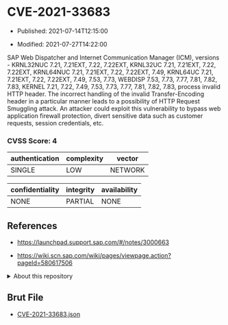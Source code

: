 # CVE-2021-33683

- Published: 2021-07-14T12:15:00

- Modified: 2021-07-27T14:22:00

SAP Web Dispatcher and Internet Communication Manager (ICM), versions - KRNL32NUC 7.21, 7.21EXT, 7.22, 7.22EXT, KRNL32UC 7.21, 7.21EXT, 7.22, 7.22EXT, KRNL64NUC 7.21, 7.21EXT, 7.22, 7.22EXT, 7.49, KRNL64UC 7.21, 7.21EXT, 7.22, 7.22EXT, 7.49, 7.53, 7.73, WEBDISP 7.53, 7.73, 7.77, 7.81, 7.82, 7.83, KERNEL 7.21, 7.22, 7.49, 7.53, 7.73, 7.77, 7.81, 7.82, 7.83, process invalid HTTP header. The incorrect handling of the invalid Transfer-Encoding header in a particular manner leads to a possibility of HTTP Request Smuggling attack. An attacker could exploit this vulnerability to bypass web application firewall protection, divert sensitive data such as customer requests, session credentials, etc.

### CVSS Score: **4**

| authentication | complexity | vector |
| --- | --- | --- |
| SINGLE | LOW | NETWORK |

| confidentiality | integrity | availability |
| --- | --- | --- |
| NONE | PARTIAL | NONE |

## References

* https://launchpad.support.sap.com/#/notes/3000663

* https://wiki.scn.sap.com/wiki/pages/viewpage.action?pageId=580617506

<details>
<summary>About this repository</summary> 

  This repository is part of the project [Live Hack CVE](https://github.com/Live-Hack-CVE). Main website can be found [www.live-hack.org](https://www.live-hack.org) 
  
  Made by [Sn0wAlice](https://github.com/Sn0wAlice) for the people that care about security and need to have a feed of the latest CVEs. Hope you enjoy it, don't forget to star the repo and follow me on [Twitter](https://twitter.com/Sn0wAlice) and [Github](https://github.com/Sn0wAlice). And that is my [personnal website](https://www.alice-snow.me/)

  - [Home Page](https://github.com/Live-Hack-CVE)
  - [Framework](https://github.com/Live-Hack-CVE/cve-framework)
  - [CVE database](https://github.com/Live-Hack-CVE/full_database)
  - [Changelog](https://github.com/Live-Hack-CVE/Changelog)
</details>

## Brut File

* [CVE-2021-33683.json](https://raw.githubusercontent.com/Live-Hack-CVE/full_database/main/cves/2021/CVE-2021-33683.json)

